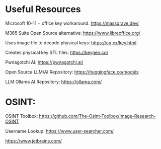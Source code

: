 # Useful Resources

Microsoft 10-11 + office key workaround.
https://massgrave.dev/

M365 Suite Open Source alternative:
https://www.libreoffice.org/

Uses image file to decode physical keys:
https://cq.cx/key.html

Creates physical key STL files:
https://keygen.co/

Pwnagotchi AI:
https://pwnagotchi.ai/

Open Source LLM/AI Repository:
https://huggingface.co/models

LLM Ollama AI Repository:
https://ollama.com/

# OSINT:

OSINT Toolbox:
https://github.com/The-Osint-Toolbox/Image-Research-OSINT

Username Lookup:
https://www.user-searcher.com/

https://www.jetbrains.com/

